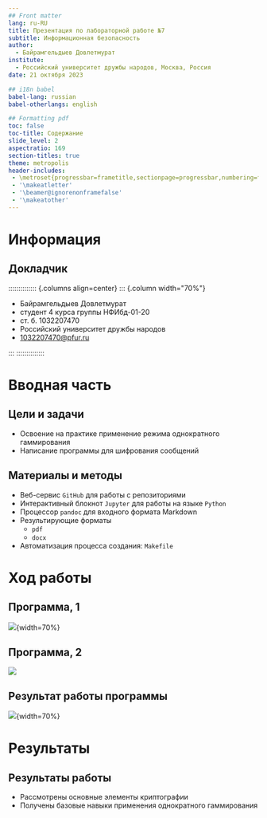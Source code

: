 ```yaml
---
## Front matter
lang: ru-RU
title: Презентация по лабораторной работе №7
subtitle: Информационная безопасность
author:
  - Байрамгельдыев Довлетмурат
institute:
  - Российский университет дружбы народов, Москва, Россия
date: 21 октября 2023

## i18n babel
babel-lang: russian
babel-otherlangs: english

## Formatting pdf
toc: false
toc-title: Содержание
slide_level: 2
aspectratio: 169
section-titles: true
theme: metropolis
header-includes:
 - \metroset{progressbar=frametitle,sectionpage=progressbar,numbering=fraction}
 - '\makeatletter'
 - '\beamer@ignorenonframefalse'
 - '\makeatother'
---
```


# Информация

## Докладчик

:::::::::::::: {.columns align=center}
::: {.column width="70%"}

  * Байрамгельдыев Довлетмурат
  * студент 4 курса группы НФИбд-01-20
  * ст. б. 1032207470
  * Российский университет дружбы народов
  * [1032207470@pfur.ru](mailto:1032207470@@pfur.ru)

:::
::::::::::::::

# Вводная часть

## Цели и задачи

- Освоение на практике применение режима однократного гаммирования
- Написание программы для шифрования сообщений

## Материалы и методы

- Веб-сервис `GitHub` для работы с репозиториями
- Интерактивный блокнот `Jupyter` для работы на языке `Python`
- Процессор `pandoc` для входного формата Markdown
- Результирующие форматы
  - `pdf`
  - `docx`
- Автоматизация процесса создания: `Makefile`

# Ход работы

## Программа, 1

![](image/1.png){width=70%}

## Программа, 2

![](image/3.png)

## Результат работы программы

![](image/4.png){width=70%}

# Результаты

## Результаты работы

- Рассмотрены основные элементы криптографии
- Получены базовые навыки применения однократного гаммирования 